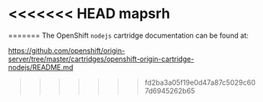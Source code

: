 <<<<<<< HEAD
mapsrh
======
=======
The OpenShift `nodejs` cartridge documentation can be found at:

https://github.com/openshift/origin-server/tree/master/cartridges/openshift-origin-cartridge-nodejs/README.md
>>>>>>> fd2ba3a05f19e0d47a87c5029c607d6945262b65
